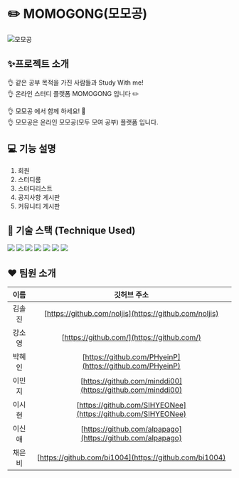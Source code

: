 # ✏️ MOMOGONG(모모공) 
![모모공](https://user-images.githubusercontent.com/103248831/219248209-940b3903-d80e-4abc-80d6-44059b1ff76b.png)
## ✨프로젝트 소개
👌 같은 공부 목적을 가진 사람들과 Study With me! <br>
👌 온라인 스터디 플랫폼 MOMOGONG 입니다 ✏️

👌 모모공 에서 함께 하세요! 📝 <br>
👌 모모공은 온라인 모모공(모두 모여 공부) 플랫폼 입니다.

## 💻 기능 설명
1. 회원
2. 스터디룸
3. 스터디리스트
4. 공지사항 게시판
5. 커뮤니티 게시판


## 🔨 기술 스택 (Technique Used)

<img src="https://img.shields.io/badge/Spring-6DB33F?style=for-the-badge&logo=Spring&logoColor=green">
<img src="https://img.shields.io/badge/mysql-4479A1?style=for-the-badge&logo=mysql&logoColor=white"> 
<img src="https://img.shields.io/badge/html5-E34F26?style=for-the-badge&logo=html5&logoColor=white"> 
<img src="https://img.shields.io/badge/css-1572B6?style=for-the-badge&logo=css3&logoColor=white"> 
<img src="https://img.shields.io/badge/javascript-F7DF1E?style=for-the-badge&logo=javascript&logoColor=black">
<img src="https://img.shields.io/badge/github-181717?style=for-the-badge&logo=github&logoColor=white">
<img src="https://img.shields.io/badge/git-F05032?style=for-the-badge&logo=git&logoColor=white">


## ❤️ 팀원 소개

|   이름   |                        깃허브 주소                         | 
| :------: | :--------------------------------------------------------: | 
|  김솔진  | [https://github.com/noljis](https://github.com/noljis)   | 
|  강소영  | [https://github.com/](https://github.com/)     | 
|  박혜인  | [https://github.com/PHyeinP](https://github.com/PHyeinP) |
|  이민지  | [https://github.com/minddi00](https://github.com/minddi00) |
|  이시현  | [https://github.com/SIHYEONee](https://github.com/SIHYEONee) |
|  이신애  | [https://github.com/alpapago](https://github.com/alpapago) |
|  채은비  | [https://github.com/bi1004](https://github.com/bi1004) |
